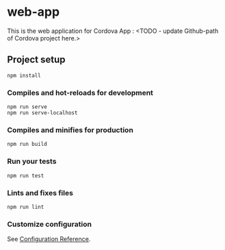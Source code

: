 # web-app
This is the web application for Cordova App : <TODO - update Github-path of Cordova project here.>

## Project setup
```
npm install
```

### Compiles and hot-reloads for development
```
npm run serve
npm run serve-localhost
```

### Compiles and minifies for production
```
npm run build
```

### Run your tests
```
npm run test
```

### Lints and fixes files
```
npm run lint
```

### Customize configuration
See [Configuration Reference](https://cli.vuejs.org/config/).
